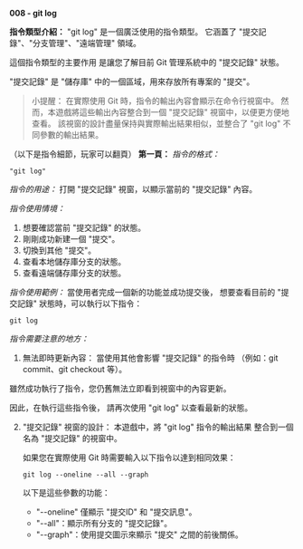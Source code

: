 **008 - git log**

**指令類型介紹：**
"git log" 是一個廣泛使用的指令類型。
它涵蓋了  "提交記錄"、"分支管理"、"遠端管理" 領域。

這個指令類型的主要作用
是讓您了解目前 Git 管理系統中的 "提交記錄" 狀態。

"提交記錄" 是 "儲存庫" 中的一個區域，用來存放所有專案的 "提交"。

>小提醒：
在實際使用 Git 時，指令的輸出內容會顯示在命令行視窗中。
然而，本遊戲將這些輸出內容整合到一個 "提交記錄" 視窗中，以便更方便地查看。
該視窗的設計盡量保持與實際輸出結果相似，並整合了 "git log" 不同參數的輸出結果。

（以下是指令細節，玩家可以翻頁）
**第一頁：**
*指令的格式：* 
```
"git log"
```

*指令的用途：* 
打開 "提交記錄" 視窗，以顯示當前的 "提交記錄" 內容。

*指令使用情境：*
1. 想要確認當前 "提交記錄" 的狀態。
2. 剛剛成功新建一個 "提交"。
3. 切換到其他 "提交"。
4. 查看本地儲存庫分支的狀態。
5. 查看遠端儲存庫分支的狀態。

*指令使用範例：*
當使用者完成一個新的功能並成功提交後，
想要查看目前的 "提交記錄" 狀態時，可以執行以下指令：
```
git log
```

*指令需要注意的地方：* 
1. 無法即時更新內容：
當使用其他會影響 "提交記錄" 的指令時
（例如：git commit、git checkout 等）。

雖然成功執行了指令，您仍舊無法立即看到視窗中的內容更新。

因此，在執行這些指令後，
請再次使用 "git log" 以查看最新的狀態。

2. "提交記錄" 視窗的設計：
    本遊戲中，將 "git log" 指令的輸出結果
    整合到一個名為 "提交記錄" 的視窗中。

    如果您在實際使用 Git 時需要輸入以下指令以達到相同效果：
    ```
    git log --oneline --all --graph
    ```
    以下是這些參數的功能：
    + "--oneline" 僅顯示 "提交ID" 和 "提交訊息"。
    + "--all"：顯示所有分支的 "提交記錄"。
    + "--graph"：使用提交圖示來顯示 "提交" 之間的前後關係。
